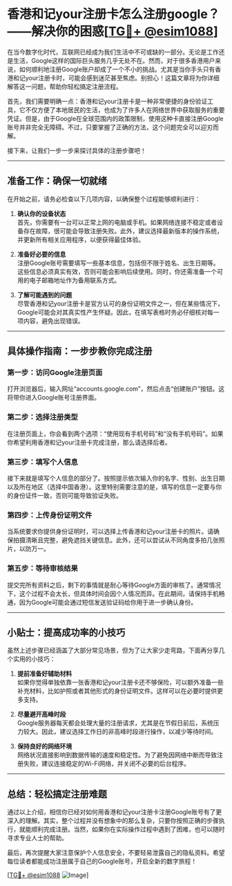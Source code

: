 # 香港和记your注册卡怎么注册google？——解决你的困惑[[TG💪+ @esim1088](https://t.me/s/esim1088)]

在当今数字化时代，互联网已经成为我们生活中不可或缺的一部分。无论是工作还是生活，Google这样的国际巨头服务几乎无处不在。然而，对于很多香港用户来说，如何顺利地注册Google账户却成了一个不小的挑战。尤其是当你手头只有香港和记your注册卡时，可能会感到迷茫甚至焦虑。别担心！这篇文章将为你详细解答这一问题，帮助你轻松搞定注册流程。

首先，我们需要明确一点：香港和记your注册卡是一种非常便捷的身份验证工具，它不仅方便了本地居民的生活，也成为了许多人在网络世界中获取服务的重要凭证。但是，由于Google在全球范围内的政策限制，使用这种卡直接注册Google账号并非完全无障碍。不过，只要掌握了正确的方法，这个问题完全可以迎刃而解。

接下来，让我们一步一步来探讨具体的注册步骤吧！

---

## 准备工作：确保一切就绪

在开始之前，请务必检查以下几项内容，以确保整个过程能够顺利进行：

1. **确认你的设备状态**  
   首先，你需要有一台可以正常上网的电脑或手机。如果网络连接不稳定或者设备存在故障，很可能会导致注册失败。此外，建议选择最新版本的操作系统，并更新所有相关应用程序，以便获得最佳体验。

2. **准备好必要的信息**  
   注册Google账号需要填写一些基本信息，包括但不限于姓名、出生日期等。这些信息必须真实有效，否则可能会影响后续使用。同时，你还需准备一个可用的电子邮箱地址作为备用联系方式。

3. **了解可能遇到的问题**  
   尽管香港和记your注册卡是官方认可的身份证明文件之一，但在某些情况下，Google可能会对其真实性产生怀疑。因此，在填写表格时务必仔细核对每一项内容，避免出现错误。

---

## 具体操作指南：一步步教你完成注册

### 第一步：访问Google注册页面
打开浏览器后，输入网址“accounts.google.com”，然后点击“创建账户”按钮。这将带你进入Google账号注册界面。

### 第二步：选择注册类型
在注册页面上，你会看到两个选项：“使用现有手机号码”和“没有手机号码”。如果你希望利用香港和记your注册卡完成注册，那么请选择后者。

### 第三步：填写个人信息
接下来就是填写个人信息的部分了。按照提示依次输入你的名字、性别、出生日期以及所在地区（选择中国香港）。这里特别需要注意的是，填写的信息一定要与你的身份证件一致，否则可能导致验证失败。

### 第四步：上传身份证明文件
当系统要求你提供身份证明时，可以选择上传香港和记your注册卡的照片。请确保拍摄清晰且完整，避免遮挡关键信息。此外，还可以尝试从不同角度多拍几张照片，以防万一。

### 第五步：等待审核结果
提交完所有资料之后，剩下的事情就是耐心等待Google方面的审核了。通常情况下，这个过程不会太长，但具体时间会因个人情况而异。在此期间，请保持手机畅通，因为Google可能会通过短信发送验证码给你用于进一步确认身份。

---

## 小贴士：提高成功率的小技巧

虽然上述步骤已经涵盖了大部分常见场景，但为了让大家少走弯路，下面再分享几个实用的小技巧：

1. **提前准备好辅助材料**  
   如果你觉得单独依靠一张香港和记your注册卡还不够保险，可以额外准备一些补充材料，比如护照或者其他形式的身份证明文件。这样可以在必要时提供更多支持。

2. **尽量避开高峰时段**  
   Google服务器每天都会处理大量的注册请求，尤其是在节假日前后，系统压力较大。因此，建议选择工作日的非高峰时段进行操作，以减少等待时间。

3. **保持良好的网络环境**  
   网络状况直接影响到数据传输的速度和稳定性。为了避免因网络中断而导致注册失败，建议连接稳定的Wi-Fi网络，并关闭不必要的后台程序。

---

## 总结：轻松搞定注册难题

通过以上介绍，相信你已经对如何用香港和记your注册卡注册Google账号有了更深入的理解。其实，整个过程并没有想象中的那么复杂，只要你按照正确的步骤执行，就能顺利完成注册。当然，如果你在实际操作过程中遇到了困难，也可以随时寻求专业人士的帮助。

最后，再次提醒大家注意保护个人信息安全，不要轻易泄露自己的隐私资料。希望每位读者都能成功注册属于自己的Google账号，开启全新的数字旅程！

[[TG💪+ @esim1088](https://t.me/s/esim1088) ![Image](https://i.postimg.cc/4NQfJmqS/Snipaste-2025-05-13-00-14-12.png)]